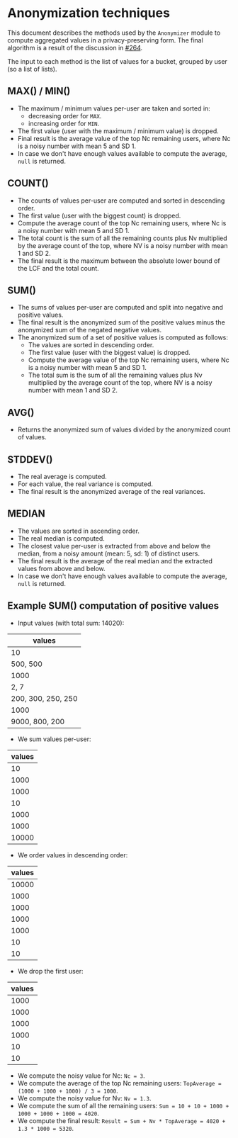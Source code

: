 
# Anonymization techniques

This document describes the methods used by the `Anonymizer` module to compute aggregated values
in a privacy-preserving form. The final algorithm is a result of the discussion in
[#264](https://github.com/Aircloak/aircloak/issues/264).

The input to each method is the list of values for a bucket, grouped by user (so a list of lists).


## MAX() / MIN()

  - The maximum / minimum values per-user are taken and sorted in:
    - decreasing order for `MAX`.
    - increasing order for `MIN`.
  - The first value (user with the maximum / minimum value) is dropped.
  - Final result is the average value of the top Nc remaining users, where Nc is a noisy number with mean 5 and SD 1.
  - In case we don't have enough values available to compute the average, `null` is returned.


## COUNT()

  - The counts of values per-user are computed and sorted in descending order.
  - The first value (user with the biggest count) is dropped.
  - Compute the average count of the top Nc remaining users, where Nc is a noisy number with mean 5 and SD 1.
  - The total count is the sum of all the remaining counts plus Nv multiplied by the average count of the top,
    where NV is a noisy number with mean 1 and SD 2.
  - The final result is the maximum between the absolute lower bound of the LCF and the total count.


## SUM()

  - The sums of values per-user are computed and split into negative and positive values.
  - The final result is the anonymized sum of the positive values minus the anonymized sum of the negated negative values.
  - The anonymized sum of a set of positive values is computed as follows:
    - The values are sorted in descending order.
    - The first value (user with the biggest value) is dropped.
    - Compute the average value of the top Nc remaining users, where Nc is a noisy number with mean 5 and SD 1.
    - The total sum is the sum of all the remaining values plus Nv multiplied by the average count of the top,
      where NV is a noisy number with mean 1 and SD 2.


## AVG()

  - Returns the anonymized sum of values divided by the anonymized count of values.


## STDDEV()

  - The real average is computed.
  - For each value, the real variance is computed.
  - The final result is the anonymized average of the real variances.


## MEDIAN

  - The values are sorted in ascending order.
  - The real median is computed.  
  - The closest value per-user is extracted from above and below the median, from a noisy amount (mean: 5, sd: 1) of distinct users.
  - The final result is the average of the real median and the extracted values from above and below.
  - In case we don't have enough values available to compute the average, `null` is returned.


## Example SUM() computation of positive values

- Input values (with total sum: 14020):

| values |
|--------|
| 10 |
| 500, 500 |
| 1000 |
| 2, 7 |
| 200, 300, 250, 250 |
| 1000 |
| 9000, 800, 200 |

- We sum values per-user:

| values |
|--------|
| 10 |
| 1000 |
| 1000 |
| 10 |
| 1000 |
| 1000 |
| 10000 |

- We order values in descending order:

| values |
|--------|
| 10000 |
| 1000 |
| 1000 |
| 1000 |
| 1000 |
| 10 |
| 10 |

- We drop the first user:

| values |
|--------|
| 1000 |
| 1000 |
| 1000 |
| 1000 |
| 10 |
| 10 |

- We compute the noisy value for Nc: `Nc = 3`.
- We compute the average of the top Nc remaining users: `TopAverage = (1000 + 1000 + 1000) / 3 = 1000`.
- We compute the noisy value for Nv: `Nv = 1.3`.
- We compute the sum of all the remaining users: `Sum = 10 + 10 + 1000 + 1000 + 1000 + 1000 = 4020`.
- We compute the final result: `Result = Sum + Nv * TopAverage = 4020 + 1.3 * 1000 = 5320`.

